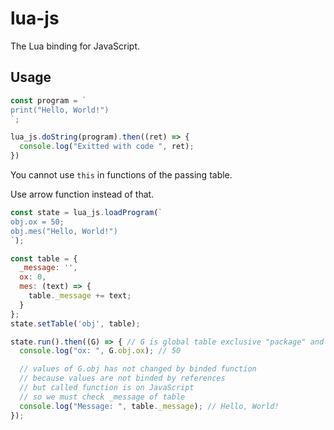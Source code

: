 # lua-js

The Lua binding for JavaScript.

## Usage

```js
const program = `
print("Hello, World!")
`;

lua_js.doString(program).then((ret) => {
  console.log("Exitted with code ", ret);
})
```

You cannot use `this` in functions of the passing table.

Use arrow function instead of that.

```js
const state = lua_js.loadProgram(`
obj.ox = 50;
obj.mes("Hello, World!")
`);

const table = {
  _message: '',
  ox: 0,
  mes: (text) => {
    table._message += text;
  }
};
state.setTable('obj', table);

state.run().then((G) => { // G is global table exclusive "package" and "_G"
  console.log("ox: ", G.obj.ox); // 50

  // values of G.obj has not changed by binded function
  // because values are not binded by references
  // but called function is on JavaScript
  // so we must check _message of table
  console.log("Message: ", table._message); // Hello, World!
});
```
